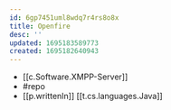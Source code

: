 ```yaml
---
id: 6gp7451uml8wdq7r4rs8o8x
title: Openfire
desc: ''
updated: 1695183589773
created: 1695182640943
---
```


- [[c.Software.XMPP-Server]]
- #repo
- [[p.writtenIn]] [[t.cs.languages.Java]]
